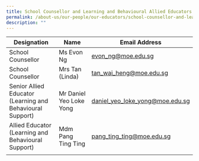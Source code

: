 ```yaml
---
title: School Counsellor and Learning and Behavioural Allied Educators
permalink: /about-us/our-people/our-educators/school-counsellor-and-learning-and-behavioural-allied-educators
description: ""
---
```

| Designation | Name | Email Address |
|---|---|---|
| School Counsellor | Ms Evon Ng  |  evon_ng@moe.edu.sg |
| School Counsellor | Mrs Tan (Linda) |  tan_wai_heng@moe.edu.sg |
| Senior Allied Educator<br>(Learning and Behavioural Support) | Mr Daniel Yeo Loke Yong |  daniel_yeo_loke_yong@moe.edu.sg |
| Allied Educator<br>(Learning and Behavioural Support) |  Mdm Pang Ting Ting |  pang_ting_ting@moe.edu.sg |
| | |